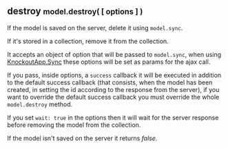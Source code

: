 <h2 class="page-header">destroy <small>model.destroy( [ options ] )</small></h2>

If the model is saved on the server, delete it using `model.sync`.

If it's stored in a collection, remove it from the collection.

It accepts an object of option that will be passed to `model.sync`, when using <a href="#SyncKnockoutApp.Sync(method,model,options)">KnockoutApp.Sync</a> these options will be set as params for the ajax call.

If you pass, inside options, a `success` callback it will be executed in addition to the default success callback (that consists, when the model has been created, in setting the id according to the response from the server), if you want to override the default success callback you must override the whole `model.destroy` method.

If you set `wait: true` in the options then it will wait for the server response before removing the model from the collection.

If the model isn't saved on the server it returns *false*.